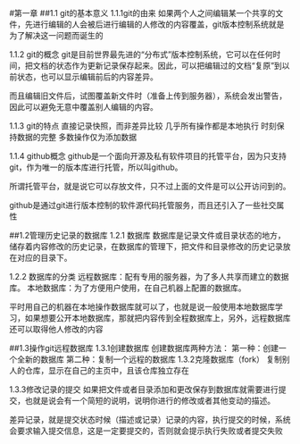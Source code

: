 #第一章
##1.1 git的基本意义
1.1.1git的由来
如果两个人之间编辑某一个共享的文件，先进行编辑的人会被后进行编辑的人修改的内容覆盖，git版本控制系统就是为了解决这一问题而诞生的

1.1.2  git的概念
git是目前世界最先进的“分布式”版本控制系统，它可以在任何时间，把文档的状态作为更新记录保存起来。因此，可以把编辑过的文档“复原”到以前状态，也可以显示编辑前后的内容差异。

而且编辑旧文件后，试图覆盖新文件时（准备上传到服务器），系统会发出警告，因此可以避免无意中覆盖别人编辑的内容。

1.1.3 git的特点
直接记录快照，而非差异比较
几乎所有操作都是本地执行
时刻保持数据的完整
多数操作仅为添加数据

1.1.4 github概念
github是一个面向开源及私有软件项目的托管平台，因为只支持git，作为唯一的版本库进行托管，所以叫github。

所谓托管平台，就是说它可以存放文件，只不过上面的文件是可以公开访问到的。

github是通过git进行版本控制的软件源代码托管服务，而且还引入了一些社交属性

##1.2管理历史记录的数据库
1.2.1  数据库
数据库是记录文件或目录状态的地方，储存着内容修改的历史记录，在数据库的管理下，把文件和目录修改的历史记录放在对应的目录下。

1.2.2 数据库的分类
远程数据库：配有专用的服务器，为了多人共享而建立的数据库。
本地数据库：为了方便用户使用，在自己机器上配置的数据库。

平时用自己的机器在本地操作数据库就可以了，也就是说一般使用本地数据库学习，如果想要公开本地数据库，那就把内容传到全程数据库上，另外，远程数据库还可以取得他人修改的内容

##1.3操作git远程数据库
1.3.1创建数据库
创建数据库两种方法：
第一种：创建一个全新的数据库
第二种：复制一个远程的数据库
1.3.2克隆数据库（fork）
复制别人的仓库，显示在自己的主页中，且该仓库独立存在

1.3.3修改记录的提交
如果把文件或者目录添加和更改保存到数据库就需要进行提交，也就是说会有一个简短的说明，说明你进行的修改或者其他变动的描述。

差异记录，就是提交状态时候（描述或记录）记录的内容，执行提交的时候，系统会要求输入提交信息，这是一定要提交的，否则就会提示执行失败或者提交失败